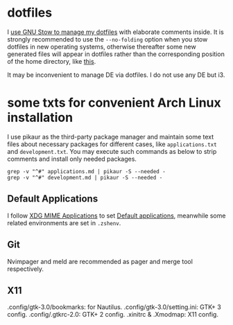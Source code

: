 dotfiles
========

I [use GNU Stow to manage my dotfiles](http://brandon.invergo.net/news/2012-05-26-using-gnu-stow-to-manage-your-dotfiles.html) with elaborate comments inside. It is strongly recommended to use the `--no-folding` option when you stow dotfiles in new operating systems, otherwise thereafter some new generated files will appear in dotfiles rather than the corresponding position of the home directory, like [this](https://superuser.com/questions/1632928/gnu-stow-only-symlink-files-not-directories).

It may be inconvenient to manage DE via dotfiles. I do not use any DE but i3.

# some txts for convenient Arch Linux installation

I use pikaur as the third-party package manager and maintain some text files about necessary packages for different cases, like `applications.txt` and `development.txt`. You may execute such commands as below to strip comments and install only needed packages.

```
grep -v "^#" applications.md | pikaur -S --needed -
grep -v "^#" development.md | pikaur -S --needed -
```

## Default Applications

I follow [XDG MIME Applications](https://wiki.archlinux.org/title/XDG_MIME_Applications) to set [Default applications](https://wiki.archlinux.org/index.php/Default_applications), meanwhile some related environments are set in `.zshenv`.

## Git

Nvimpager and meld are recommended as pager and merge tool respectively.

## X11

.config/gtk-3.0/bookmarks: for Nautilus.
.config/gtk-3.0/setting.ini: GTK+ 3 config.
.config/.gtkrc-2.0: GTK+ 2 config.
.xinitrc & .Xmodmap: X11 config.
